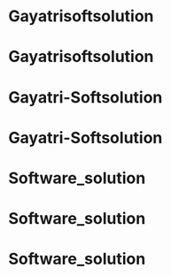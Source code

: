 # Gayatrisoftsolution
# Gayatrisoftsolution
# Gayatri-Softsolution
# Gayatri-Softsolution
# Software_solution
# Software_solution
# Software_solution
